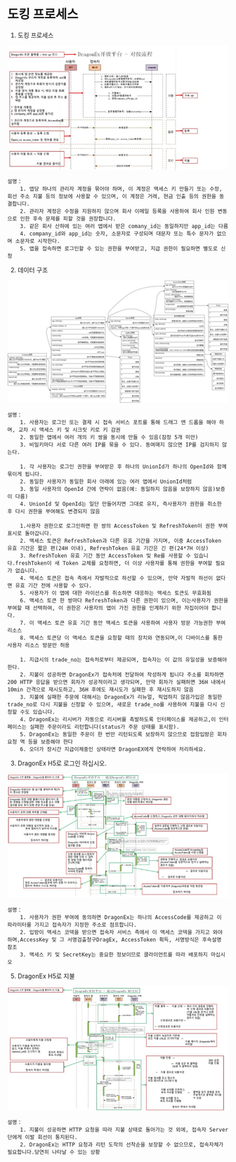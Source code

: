 # 도킹 프로세스

1. 도킹 프로세스

![도킹 프로세스][0]

    설명：
        1. 앱당 하나의 관리자 계정을 묶어야 하며, 이 계정은 액세스 키 만들기 또는 수정, 회선 주소 지불 등의 정보에 사용할 수 있으며, 이 계정은 거래, 현금 인출 등의 권한을 동결합니다.
        2. 관리자 계정은 수정을 지원하지 않으며 회사 이메일 등록을 사용하여 회사 인원 변동으로 인한 후속 문제를 피할 것을 권장합니다.
        3. 같은 회사 산하에 있는 여러 앱에서 받은 comany_id는 동일하지만 app_id는 다름
        4. company_id와 app_id는 숫자, 소문자로 구성되며 대문자 또는 특수 문자가 없으며 소문자로 시작한다.
        5. 앱을 접속하면 로그인할 수 있는 권한을 부여받고, 지급 권한이 필요하면 별도로 신청

2. 데이터 구조

![데이터 구조][1]

    설명：
        1. 사용자는 로그인 또는 결제 시 접속 서비스 포트를 통해 드래그 앤 드롭을 해야 하며, 교차 시 액세스 키 및 시크릿 키로 키 감권
        2. 동일한 앱에서 여러 개의 키 쌍을 동시에 만들 수 있음(잠정 5개 미만)
        3. 비밀키마다 서로 다른 여러 IP를 묶을 수 있다. 동여매지 않으면 IP를 검지하지 않는다.
        
        1. 각 사용자는 로그인 권한을 부여받은 후 하나의 UnionId가 하나의 OpenId와 함께 묶이게 됩니다.
        2. 동일한 사용자가 동일한 회사 아래에 있는 여러 앱에서 UnionId처럼
        3. 동일 사용자의 OpenId 간에 연락이 없음(예: 동일하지 않음을 보장하지 않음)보증이 다름)
        4. UnionId 및 OpenId는 일단 만들어지면 그대로 유지, 즉사용자가 권한을 취소한 후 다시 권한을 부여해도 변경되지 않음
        
        1.사용자 권한으로 로그인하면 한 쌍의 AccessToken 및 RefreshToken이 권한 부여 표시로 돌아갑니다.
        2. 액세스 토큰은 RefreshToken과 다른 유효 기간을 가지며, 이중 AccessToken 유효 기간은 짧은 편(24H 이내), RefreshToken 유효 기간은 긴 편(24*7H 이상)
        3. RefreshToken 유효 기간 동안 AccessToken 및 Re를 사용할 수 있습니다.freshToken이 새 Token 교체를 요청하면, 더 이상 사용자를 통해 권한을 부여할 필요가 없습니다.
        4. 액세스 토큰은 접속 측에서 자발적으로 하선할 수 있으며, 만약 자발적 하선이 없다면 유효 기간 전에 사용할 수 있다.
        5. 사용자가 이 앱에 대한 라이선스를 취소하면 대응하는 액세스 토큰도 무효화됨
        6. 액세스 토큰 한 쌍마다 RefreshToken과 다른 권한이 있으며, 이는사용자가 권한을 부여할 때 선택하여, 이 권한은 사용자의 앱이 가진 권한을 인계하기 위한 자집이어야 합니다.
        7. 이 액세스 토큰 유효 기간 동안 액세스 토큰을 사용하여 사용자 방문 가능권한 부여 리소스
        8. 액세스 토큰당 이 액세스 토큰을 요청할 때의 장치와 연동되며,이 디바이스를 통한 사용자 리소스 방문만 허용
        
        1. 지급시의 trade_no는 접속처로부터 제공되며, 접속자는 이 값의 유일성을 보증해야 한다.
        2. 지불이 성공하면 DragonEx가 접속처에 전달하여 작성하게 됩니다 주소를 회차하면 200 HTTP 응답을 받으면 회차가 성공적이라고 생각되며, 만약 회차가 실패하면 36H 내에서 10min 간격으로 재시도하고, 36H 후에도 재시도가 실패한 후 재시도하지 않음
        3. 지불에 실패한 주문에 대해서는 DragonEx가 리뉴얼, 픽업하지 않음가입은 동일한 trade_no로 다시 지불을 신청할 수 있으며, 새로운 trade_no를 사용하여 지불을 다시 신청할 수도 있습니다.
        4. DragonEx는 리시버가 자동으로 리시버를 촉발하도록 인터페이스를 제공하고,이 인터페이스는 실패한 주문이라도 리턴합니다(status가 주문 상태를 표시함).
        5. DragonEx는 동일한 주문이 한 번만 리턴되도록 보장하지 않으므로 접함입방은 회차 요청 멱 등을 보증해야 한다
        6. 오더가 장시간 지급이체중인 상태라면 DragonEX에게 연락하여 처리하세요.
        
3. DragonEx H5로 로그인 하십시오.

![DragonEx H5로 로그인 하십시오.][2]

    설명：
        1. 사용자가 권한 부여에 동의하면 DragonEx는 하나의 AccessCode를 제공하고 이 파라미터를 가지고 접속자가 지정한 주소로 점프합니다.
        2. 입방이 액세스 코덱을 받으면 접속자 서비스 측에서 이 액세스 코덱을 가지고 와야 하며,AccessKey 및 그 서명검출청구DragEx, AccessToken 획득, 서명방식은 후속설명 참조
        3. 액세스 키 및 SecretKey는 중요한 정보이므로 클라이언트를 따라 배포하지 마십시오
        
<!--4. 通过DragonEx APP进行登录-->

<!--![通过DragonEx APP进行登录][3]-->

<!--    说明：-->
<!--        1. 除AccessCode参数的传递方式有点差别外，其余与H5登录方式一致-->

5. DragonEx H5로 지불

![DragonEx H5로 지불][4]

    설명：
        1. 지불이 성공하면 HTTP 요청을 따라 지불 상태로 돌아가는 것 외에, 접속자 Server단에게 이발 회선이 통지된다.
        2. DragonEx는 HTTP 요청과 리턴 도착의 선착순을 보장할 수 없으므로, 접속자체가 필요합니다.당연히 나타날 수 있는 상황

<!--6. 通过DragonEx APP进行支付-->

<!--![通过DragonEx APP进行支付][5]-->

<!--    说明：-->
<!--        1. 除支付Code参数的传递方式有点差别外，其余与H5支付方式一致-->


[0]: <./images/DragonEx오픈플랫폼-연동프로세스.jpeg> "对接流程"
[1]: <./images/datastruct.svg> "数据结构"
[2]: <./images/DragonEx오픈플랫폼-H5인증프로세스.jpeg> "H5认证"
[3]: <./images/DragonEx开放平台-通过APP认证时序图.png> "APP认证"
[4]: <./images/DragonEx오픈플랫폼-H5지불프로세스.jpeg> "H5认证"
[5]: <./images/DragonEx开放平台-通过APP支付时序图.png> "APP支付"